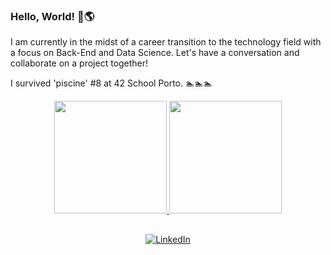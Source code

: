 ### Hello, World! 👋🌎

I am currently in the midst of a career transition to the technology field with a focus on Back-End and Data Science.
Let's have a conversation and collaborate on a project together!

I survived 'piscine' #8 at 42 School Porto. 🏊🏊🏊


<div align="center">
  <a href="https://joseevilasio.github.io/">
  <img height="180em" src="https://github-readme-stats.vercel.app/api?username=joseevilasio&show_icons=true&theme=vue-dark"/>
  <img height="180em" src="https://github-readme-stats.vercel.app/api/top-langs/?username=joseevilasio&layout=compact&langs_count=7&theme=vue-dark"/>  
</div>

##

<div align="center">
  
<a href="https://www.linkedin.com/in/joseevilasio/"><img alt="LinkedIn" src="https://img.shields.io/badge/LinkedIn-José%20Junior-brightgreen?style=for-the-badge&logo=linkedin"></a> 
  
</div>
